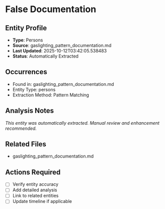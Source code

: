 # False Documentation

## Entity Profile
- **Type**: Persons
- **Source**: gaslighting_pattern_documentation.md
- **Last Updated**: 2025-10-12T03:42:05.538483
- **Status**: Automatically Extracted

## Occurrences
- Found in: gaslighting_pattern_documentation.md
- Entity Type: persons
- Extraction Method: Pattern Matching

## Analysis Notes
*This entity was automatically extracted. Manual review and enhancement recommended.*

## Related Files
- gaslighting_pattern_documentation.md

## Actions Required
- [ ] Verify entity accuracy
- [ ] Add detailed analysis
- [ ] Link to related entities
- [ ] Update timeline if applicable
